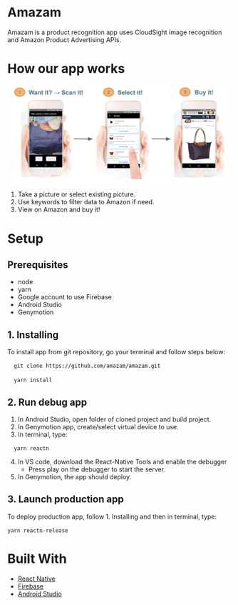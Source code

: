 # Amazam
Amazam is a product recognition app uses CloudSight image recognition and Amazon Product Advertising APIs.

# How our app works
![Amazam flow](images/amazamflow.jpg)
1. Take a picture or select existing picture.
2. Use keywords to filter data to Amazon if need.
3. View on Amazon and buy it!

# Setup
## Prerequisites
 - node 
 - yarn
 - Google account to use Firebase
 - Android Studio
 - Genymotion

## 1. Installing
To install app from git repository, go your terminal and follow steps below:
```
  git clone https://github.com/amazam/amazam.git

  yarn install
```
## 2. Run debug app
1. In Android Studio, open folder of cloned project and build project.
2. In Genymotion app, create/select virtual device to use.
3. In terminal, type:
```
  yarn reactn
```
4. In VS code, download the React-Native Tools and enable the debugger
    - Press play on the debugger to start the server.
5. In Genymotion, the app should deploy.

## 3. Launch production app
To deploy production app, follow 1. Installing and then in terminal, type:
```
yarn reactn-release
```



# Built With
- [React Native](https://facebook.github.io/react-native/docs/getting-started.html)
- [Firebase](https://firebase.google.com/docs/)
- [Android Studio](https://developer.android.com/studio/index.html)

